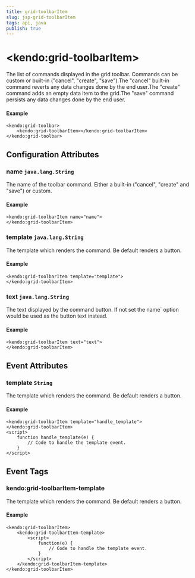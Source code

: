 ```yaml
---
title: grid-toolbarItem
slug: jsp-grid-toolbarItem
tags: api, java
publish: true
---
```


# \<kendo:grid-toolbarItem\>

The list of commands displayed in the grid toolbar. Commands can be custom or built-in ("cancel", "create", "save").The "cancel" built-in command reverts any data changes done by the end user.The "create" command adds an empty data item to the grid.The "save" command persists any data changes done by the end user.

#### Example
    <kendo:grid-toolbar>
        <kendo:grid-toolbarItem></kendo:grid-toolbarItem>
    </kendo:grid-toolbar>

## Configuration Attributes

### name `java.lang.String`

The name of the toolbar command. Either a built-in ("cancel", "create" and "save") or custom.

#### Example
    <kendo:grid-toolbarItem name="name">
    </kendo:grid-toolbarItem>

### template `java.lang.String`

The template which renders the command. Be default renders a button.

#### Example
    <kendo:grid-toolbarItem template="template">
    </kendo:grid-toolbarItem>

### text `java.lang.String`

The text displayed by the command button. If not set the name` option would be used as the button text instead.

#### Example
    <kendo:grid-toolbarItem text="text">
    </kendo:grid-toolbarItem>


## Event Attributes

### template `String`

The template which renders the command. Be default renders a button.


#### Example
    <kendo:grid-toolbarItem template="handle_template">
    </kendo:grid-toolbarItem>
    <script>
        function handle_template(e) {
            // Code to handle the template event.
        }
    </script>

## Event Tags

### kendo:grid-toolbarItem-template

The template which renders the command. Be default renders a button.


#### Example
    <kendo:grid-toolbarItem>
        <kendo:grid-toolbarItem-template>
            <script>
                function(e) {
                    // Code to handle the template event.
                }
            </script>
        </kendo:grid-toolbarItem-template>
    </kendo:grid-toolbarItem>

